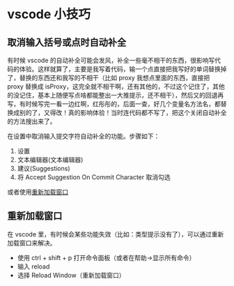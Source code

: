 # vscode 小技巧

## 取消输入括号或点时自动补全

有时候 vscode 的自动补全可能会发风，补全一些毫不相干的东西，很影响写代码的体验。这样就算了，主要是我写着代码，输一个点直接把我写好的单词替换掉了，替换的东西还和我写的不相干（比如 proxy 我想点里面的东西，直接把 proxy 替换成 isProxy，这完全就不相干啊，还有其他的，不过这个记住了，其他的没记住，基本上随便写点啥都能整出一大推提示，还不相干），然后又的回退再写，有时候写完一看一边红啊，红彤彤的，后面一查，好几个变量名方法名，都替换成别的了，又得改！真的影响体验！当时连代码都不写了，把这个关闭自动补全的方法搜出来了。

在设置中取消输入提交字符自动补全的功能。步骤如下：

1. 设置
2. 文本编辑器(文本编辑器)
3. 建议(Suggestions)
4. 将 Accept Suggestion  On Commit Character 取消勾选

或者使用[重新加载窗口](#重新加载窗口)

## 重新加载窗口

在 vscode 里，有时候会某些功能失效（比如：类型提示没有了），可以通过重新加载窗口来解决。

- 使用 ctrl + shift + p 打开命令面板（或者在帮助->显示所有命令）
- 输入 reload
- 选择 Reload Window（重新加载窗口）
